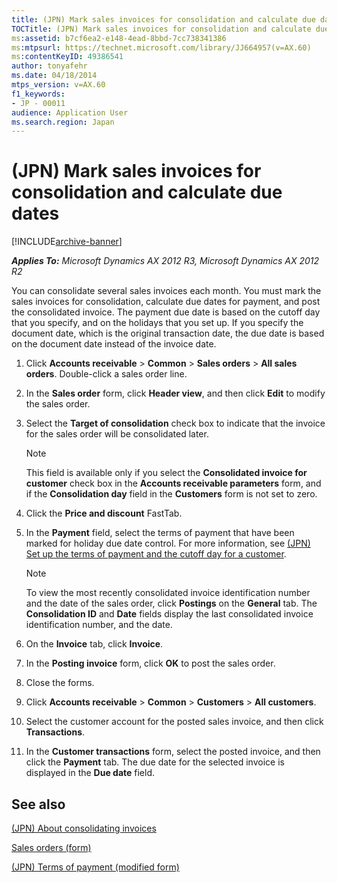 ```yaml
---
title: (JPN) Mark sales invoices for consolidation and calculate due dates
TOCTitle: (JPN) Mark sales invoices for consolidation and calculate due dates
ms:assetid: b7cf6ea2-e148-4ead-8bbd-7cc738341386
ms:mtpsurl: https://technet.microsoft.com/library/JJ664957(v=AX.60)
ms:contentKeyID: 49386541
author: tonyafehr
ms.date: 04/18/2014
mtps_version: v=AX.60
f1_keywords:
- JP - 00011
audience: Application User
ms.search.region: Japan
---
```


# (JPN) Mark sales invoices for consolidation and calculate due dates 


[!INCLUDE[archive-banner](includes/archive-banner.md)]


_**Applies To:** Microsoft Dynamics AX 2012 R3, Microsoft Dynamics AX 2012 R2_

You can consolidate several sales invoices each month. You must mark the sales invoices for consolidation, calculate due dates for payment, and post the consolidated invoice. The payment due date is based on the cutoff day that you specify, and on the holidays that you set up. If you specify the document date, which is the original transaction date, the due date is based on the document date instead of the invoice date.

1.  Click **Accounts receivable** \> **Common** \> **Sales orders** \> **All sales orders**. Double-click a sales order line.

2.  In the **Sales order** form, click **Header view**, and then click **Edit** to modify the sales order.

3.  Select the **Target of consolidation** check box to indicate that the invoice for the sales order will be consolidated later.
    

    > [!NOTE]
    > <P>This field is available only if you select the <STRONG>Consolidated invoice for customer</STRONG> check box in the <STRONG>Accounts receivable parameters</STRONG> form, and if the <STRONG>Consolidation day</STRONG> field in the <STRONG>Customers</STRONG> form is not set to zero.</P>



4.  Click the **Price and discount** FastTab.

5.  In the **Payment** field, select the terms of payment that have been marked for holiday due date control. For more information, see [(JPN) Set up the terms of payment and the cutoff day for a customer](jpn-set-up-the-terms-of-payment-and-the-cutoff-day-for-a-customer.md).
    

    > [!NOTE]
    > <P>To view the most recently consolidated invoice identification number and the date of the sales order, click <STRONG>Postings</STRONG> on the <STRONG>General</STRONG> tab. The <STRONG>Consolidation ID</STRONG> and <STRONG>Date</STRONG> fields display the last consolidated invoice identification number, and the date.</P>



6.  On the **Invoice** tab, click **Invoice**.

7.  In the **Posting invoice** form, click **OK** to post the sales order.

8.  Close the forms.

9.  Click **Accounts receivable** \> **Common** \> **Customers** \> **All customers**.

10. Select the customer account for the posted sales invoice, and then click **Transactions**.

11. In the **Customer transactions** form, select the posted invoice, and then click the **Payment** tab. The due date for the selected invoice is displayed in the **Due date** field.

## See also

[(JPN) About consolidating invoices](jpn-about-consolidating-invoices.md)

[Sales orders (form)](https://technet.microsoft.com/library/aa585863\(v=ax.60\))

[(JPN) Terms of payment (modified form)](https://technet.microsoft.com/library/jj711223\(v=ax.60\))

  


